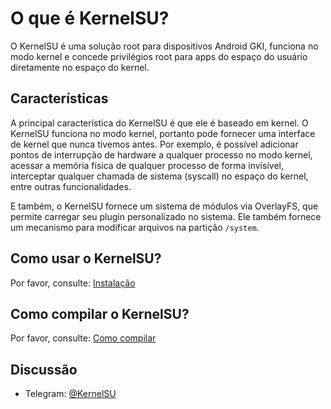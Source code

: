 # O que é KernelSU?

O KernelSU é uma solução root para dispositivos Android GKI, funciona no modo kernel e concede privilégios root para apps do espaço do usuário diretamente no espaço do kernel.

## Características

A principal característica do KernelSU é que ele é baseado em kernel. O KernelSU funciona no modo kernel, portanto pode fornecer uma interface de kernel que nunca tivemos antes. Por exemplo, é possível adicionar pontos de interrupção de hardware a qualquer processo no modo kernel, acessar a memória física de qualquer processo de forma invisível, interceptar qualquer chamada de sistema (syscall) no espaço do kernel, entre outras funcionalidades.

E também, o KernelSU fornece um sistema de módulos via OverlayFS, que permite carregar seu plugin personalizado no sistema. Ele também fornece um mecanismo para modificar arquivos na partição `/system`.

## Como usar o KernelSU?

Por favor, consulte: [Instalação](installation)

## Como compilar o KernelSU?

Por favor, consulte: [Como compilar](how-to-build)

## Discussão

- Telegram: [@KernelSU](https://t.me/KernelSU)
